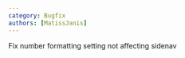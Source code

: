 ```yaml
---
category: Bugfix
authors: [MatissJanis]
---
```


Fix number formatting setting not affecting sidenav
